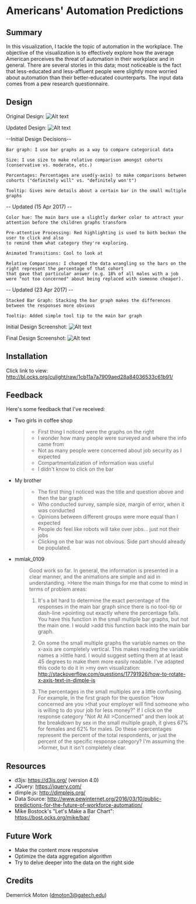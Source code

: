 # Americans' Automation Predictions

## Summary
In this visualization, I tackle the topic of automation in the workplace. The objective of the visualization is to effectively explore how the average American perceives the threat of automation in their workplace and in general. There are several stories in this data; most noticeable is the fact that less-educated and less-affluent people were slightly more worried about automation than their better-educated counterparts. The input data comes from a pew research questionnaire.

## Design
  Original Design:
  ![Alt text](diagrams/original.jpeg)

  Updated Design:
  ![Alt text](diagrams/updated.jpeg)

  --Initial Design Decisions--

    Bar graph: I use bar graphs as a way to compare categorical data

    Size: I use size to make relative comparison amongst cohorts (conservative vs. moderate, etc.)

    Percentages: Percentages are used(y-axis) to make comparisons between cohorts ("definitely will" vs. "definitely won't")

    Tooltip: Gives more details about a certain bar in the small multiple graphs

  -- Updated (15 Apr 2017) --

    Color hue: The main bars use a slightly darker color to attract your attention before the children graphs transform

    Pre-attentive Processing: Red highlighting is used to both beckon the user to click and also
    to remind them what category they're exploring.

    Animated Transitions: Cool to look at

    Relative Comparisons: I changed the data wrangling so the bars on the right represent the percentage of that cohort
    that gave that particular answer (e.g. 18% of all males with a job were "not too concerned" about being replaced with someone cheaper).

  -- Updated (23 Apr 2017) --

    Stacked Bar Graph: Stacking the bar graph makes the differences between the responses more obvious

    Tooltip: Added simple tool tip to the main bar graph

  Initial Design Screenshot:
  ![Alt text](diagrams/before.png)

  Final Design Screenshot:
  ![Alt text](diagrams/after.png)

## Installation
  Click link to view:
  http://bl.ocks.org/culight/raw/1cb11a7a7909aed28a84036533c61b91/

## Feedback
  Here's some feedback that I've received:

  - Two girls in coffee shop
      >  - First thing I noticed were the graphs on the right
      >  - I wonder how many people were surveyed and where the info came from
      >  - Not as many people were concerned about job security as I expected
      >  - Compartmentalization of information was useful
      >  - I didn't know to click on the bar

  - My brother
      >  - The first thing I noticed was the title and question above and then the bar graph
      >  - Who conducted survey, sample size, margin of error, when it was conducted
      >  - Opinions between different groups were more equal than I expected
      >  - People do feel like robots will take over jobs… just not their jobs
      >  - Clicking on the bar was not obvious. Side part should already be populated.

  - mmlak_0109
      >Good work so far. In general, the information is presented in a clear manner, and the animations are simple and aid in understanding. >Here the main things for me that come to mind in terms of problem areas:
      >
      >1) It's a bit hard to determine the exact percentage of the responses in the main bar graph since there is no tool-tip or dash-line >pointing out exactly where the percentage falls. You have this function in the small multiple bar graphs, but not the main one. I would >add this function back into the main bar graph.
      >
      >2) On some the small multiple graphs the variable names on the x-axis are completely vertical. This makes reading the variable names a >little hard. I would suggest setting them at at least 45 degrees to make them more easily readable. I've adapted this code to do it in >my own visualization:
      >http://stackoverflow.com/questions/17791926/how-to-rotate-x-axis-text-in-dimple-js
      >
      >3) The percentages in the small multiples are a little confusing. For example, in the first graph for the question "How concerned are you >that your employer will find someone who is willing to do your job for less money?" If I click on the response category "Not At All >Concerned" and then look at the breakdown by sex in the small multiple graph, it gives 67% for females and 62% for males. Do these >percentages represent the percent of the total respondents, or just the percent of the specific response category? I'm assuming the >former, but it isn't completely clear.

## Resources
  * d3js: https://d3js.org/ (version 4.0)
  * JQuery: https://jquery.com/
  * dimple.js: http://dimplejs.org/
  * Data Source: http://www.pewinternet.org/2016/03/10/public-predictions-for-the-future-of-workforce-automation/
  * Mike Bostock's "Let's Make a Bar Chart": https://bost.ocks.org/mike/bar/

## Future Work
  * Make the content more responsive
  * Optimize the data aggregation algorithm
  * Try to delve deeper into the data on the right side

## Credits
Demerrick Moton (dmoton3@gatech.edu)
